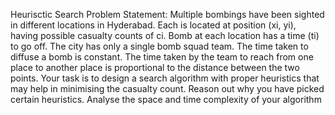 Heurisctic Search 
Problem Statement:
Multiple bombings have been sighted in different locations in Hyderabad. Each is located at
position (xi, yi), having possible casualty counts of ci. Bomb at each location has a time (ti)
to go off. The city has only a single bomb squad team. The time taken to diffuse a bomb is
constant. The time taken by the team to reach from one place to another place is proportional
to the distance between the two points. Your task is to design a search algorithm with proper
heuristics that may help in minimising the casualty count. Reason out why you have picked
certain heuristics. Analyse the space and time complexity of your algorithm
